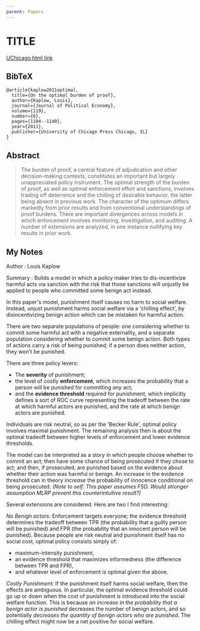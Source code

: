 ```yaml
---
parent: Papers
---
```


# TITLE

[UChicago html link](https://www.journals.uchicago.edu/doi/full/10.1086/664614?casa_token=-KKF_sR_MPsAAAAA%3A8waPlzqG0905mD5ci88Lv5CKR_BiVOJ7eY7jz0EyCnXD6FuRntIX8NL6VcYwREhMSRCIfoNi-U8)


## BibTeX
```
@article{kaplow2011optimal,
  title={On the optimal burden of proof},
  author={Kaplow, Louis},
  journal={Journal of Political Economy},
  volume={119},
  number={6},
  pages={1104--1140},
  year={2011},
  publisher={University of Chicago Press Chicago, IL}
}
```

## Abstract

> The burden of proof, a central feature of adjudication and other decision-making contexts, constitutes an important but largely unappreciated policy instrument. The optimal strength of the burden of proof, as well as optimal enforcement effort and sanctions, involves trading off deterrence and the chilling of desirable behavior, the latter being absent in previous work. The character of the optimum differs markedly from prior results and from conventional understandings of proof burdens. There are important divergences across models in which enforcement involves monitoring, investigation, and auditing. A number of extensions are analyzed, in one instance nullifying key results in prior work.




## My Notes

Author
: Louis Kaplow

Summary 
: Builds a model in which a policy maker tries to dis-incentivize harmful acts via sanction with the risk that those sanctions will unjustly be applied to people who committed some benign act instead.

In this paper's model, punishment itself causes no harm to social welfare. Instead, unjust punishment harms social welfare via a 'chilling effect', by disincentivizing benign action which can be mistaken for harmful action.

There are two separate populations of people: one considering whether to commit some harmful act with a negative externality, and a separate population considering whether to commit some benign action. Both types of actions carry a risk of being punished; if a person does neither action, they won't be punished.

There are three policy levers:

- The **severity** of punishment;
- the level of costly **enforcement**, which increases the probability that a person will be punished for committing *any* act;
- and the **evidence threshold** required for punishment, which implicitly defines a sort of ROC curve representing the tradeoff between the rate at which harmful actors are punished, and the rate at which benign actors are punished. 

Individuals are risk neutral, so as per the 'Becker Rule', optimal policy involves maximal punishment. The remaining analysis then is about the optimal tradeoff between higher levels of enforcement and  lower evidence thresholds.

<!--- A larger negative externality favors both an increase in enforcement and/or a decrease in the evidence threshold. Deterrence is more important.
- A smaller relative population of people considering whether to commit the *benign* action (ie criminals are a larger portion of the population) likewise favors both an increase in enforcement and/or a decrease in the evidence threshold.-->

<!--The paper also says optimal policy will have 'under-deterrence', meaning that the harm of externality exceeds the benefit to the marginal person doing the crime-->

<!--Also, in this model, trying to choose an evidence threshold such that the ex-post probabilities of punished innocents vs free guiltos satisfies some particular ratio can have wacky counterintuitive multiple-equilibrium style consequences. EG higher evidence threshold increases the number of benign actors and can result in a larger number of benign actors being prosecuted.-->

The model can be interpreted as a story in which people choose whether to commit an act; then have some chance of being prosecuted if they chose to act; and then, if prosecuted, are punished based on the evidence about whether their action was harmful or benign. 
An increase in the evidence threshold can in theory <!--because no MLRP?--> *increase* the probability of innocence conditional on being prosecuted. 
*(Note to self: This paper assumes FSD. Would stronger assumption MLRP prevent this counterintuitive result?)*

Several extensions are considered. Here are two I find interesting:

*No Benign actors:* Enforcement targets everyone; the evidence threshold determines the tradeoff between TPR (the probability that a guilty person will be punished) and FPR (the probability that an innocent person will be punished). <!--This seems like the more basic version which I'm guessing the author tried first.-->
Because people are risk neutral and punishment itself has no social cost, optimal policy consists simply of:

- maximum-intensity punishment,
- an evidence threshold that maximizes informedness (the difference between TPR and FPR),
- and whatever level of enforcement is optimal given the above.

*Costly Punishment:* If the punishment itself harms social welfare, then the effects are ambiguous. In particular, the optimal evidence threshold could go up or down when the cost of punishment is introduced into the social welfare function. This is because *an increase in the probability that a benign actor is punished* decreases the number of benign actors, and so potentially *decreases the quantity of benign actors who are punished*. <!--Zero tolerance policy (in the sense of unjustly punishing things which are similar to the transgression) can be good?-->
The chilling effect might now be a net positive for social welfare.
